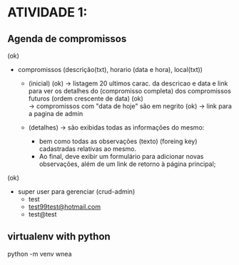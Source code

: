 # ATIVIDADE 1:

## Agenda de compromissos
  
  (ok)
  - compromissos (descrição(txt), horario (data e hora), local(txt))

    - (inicial) 
      (ok)
      -> listagem 20 ultimos carac. da descricao e data e link 
para ver os detalhes do (compromisso completa) dos compromissos
futuros (ordem crescente de data)
      (ok)    
      -> compromissos com "data de hoje" são em negrito
      (ok)
      -> link para a pagina de admin


    - (detalhes)
      -> são exibidas todas as informações do mesmo:
        - bem como todas as observações (texto) (foreing key)
cadastradas relativas ao mesmo.
        - Ao final, deve exibir um formulário 
para adicionar novas observações, além de um link de retorno à 
página principal;



(ok)
* super user para gerenciar (crud-admin)
   - test
   - test99test@hotmail.com
   - test@test

## virtualenv with python

python -m venv wnea